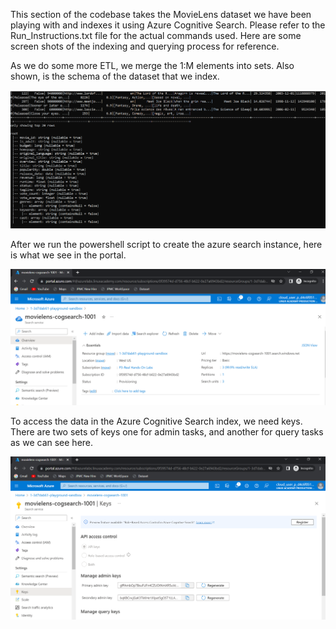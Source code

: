 This section of the codebase takes the MovieLens dataset we have been playing with and indexes it using Azure Cognitive Search. Please refer to the Run_Instructions.txt file for the actual commands used. 
Here are some screen shots of the indexing and querying process for reference. 

As we do some more ETL, we merge the 1:M elements into sets. Also shown, is the schema of the dataset that we index.
<p align="center">
  <img src="/movielens-cognitive-search/cog-search-spark-processing.PNG" title="Cognitive Search">
</p>

After we run the powershell script to create the azure search instance, here is what we see in the portal.
<p align="center">
  <img src="/movielens-cognitive-search/cog-search-url.PNG" title="Search URL">
</p>

To access the data in the Azure Cognitive Search index, we need keys. There are two sets of keys one for admin tasks, and another for query tasks as we can see here.
<p align="center">
  <img src="/movielens-cognitive-search/cog-search-keys.PNG" title="Search Keys">
</p>

